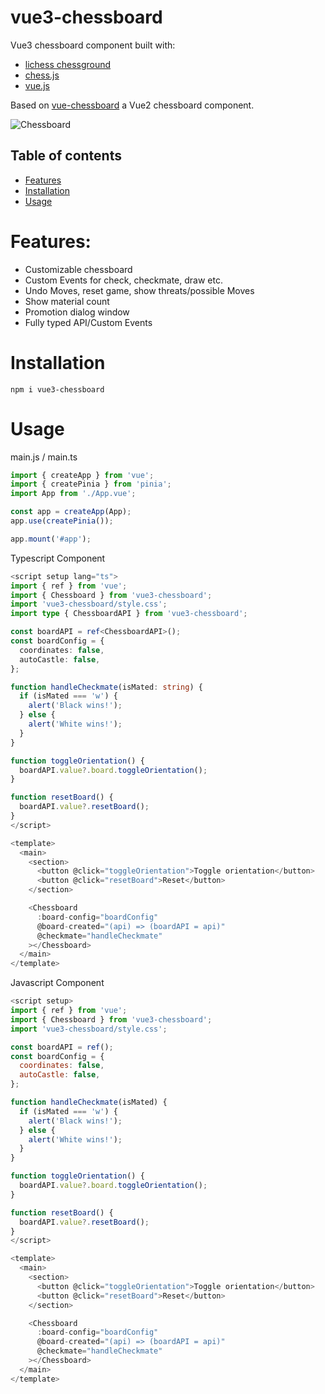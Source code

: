 # vue3-chessboard

Vue3 chessboard component built with:

- [lichess chessground](https://github.com/lichess-org/chessground)
- [chess.js](https://github.com/jhlywa/chess.js)
- [vue.js](https://github.com/vuejs/core)

Based on [vue-chessboard](https://github.com/vitogit/vue-chessboard) a Vue2 chessboard component.

![Chessboard](https://media.giphy.com/media/lotRUKBFZr5BmqVvLg/giphy.gif)

## Table of contents

- [Features](#features)
- [Installation](#installation)
- [Usage](#usage)

# Features:

- Customizable chessboard
- Custom Events for check, checkmate, draw etc.
- Undo Moves, reset game, show threats/possible Moves
- Show material count
- Promotion dialog window
- Fully typed API/Custom Events

# Installation

```
npm i vue3-chessboard
```

# Usage

main.js / main.ts

```javascript
import { createApp } from 'vue';
import { createPinia } from 'pinia';
import App from './App.vue';

const app = createApp(App);
app.use(createPinia());

app.mount('#app');
```

Typescript Component

```typescript
<script setup lang="ts">
import { ref } from 'vue';
import { Chessboard } from 'vue3-chessboard';
import 'vue3-chessboard/style.css';
import type { ChessboardAPI } from 'vue3-chessboard';

const boardAPI = ref<ChessboardAPI>();
const boardConfig = {
  coordinates: false,
  autoCastle: false,
};

function handleCheckmate(isMated: string) {
  if (isMated === 'w') {
    alert('Black wins!');
  } else {
    alert('White wins!');
  }
}

function toggleOrientation() {
  boardAPI.value?.board.toggleOrientation();
}

function resetBoard() {
  boardAPI.value?.resetBoard();
}
</script>

<template>
  <main>
    <section>
      <button @click="toggleOrientation">Toggle orientation</button>
      <button @click="resetBoard">Reset</button>
    </section>

    <Chessboard
      :board-config="boardConfig"
      @board-created="(api) => (boardAPI = api)"
      @checkmate="handleCheckmate"
    ></Chessboard>
  </main>
</template>
```

Javascript Component

```javascript
<script setup>
import { ref } from 'vue';
import { Chessboard } from 'vue3-chessboard';
import 'vue3-chessboard/style.css';

const boardAPI = ref();
const boardConfig = {
  coordinates: false,
  autoCastle: false,
};

function handleCheckmate(isMated) {
  if (isMated === 'w') {
    alert('Black wins!');
  } else {
    alert('White wins!');
  }
}

function toggleOrientation() {
  boardAPI.value?.board.toggleOrientation();
}

function resetBoard() {
  boardAPI.value?.resetBoard();
}
</script>

<template>
  <main>
    <section>
      <button @click="toggleOrientation">Toggle orientation</button>
      <button @click="resetBoard">Reset</button>
    </section>

    <Chessboard
      :board-config="boardConfig"
      @board-created="(api) => (boardAPI = api)"
      @checkmate="handleCheckmate"
    ></Chessboard>
  </main>
</template>
```
